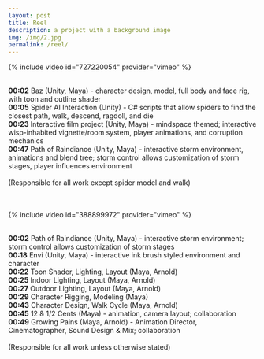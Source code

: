 ```yaml
---
layout: post
title: Reel
description: a project with a background image
img: /img/2.jpg
permalink: /reel/
---
```


{% include video id="727220054" provider="vimeo" %}

<div class="reel_body">
<br>
<strong>00:02</strong>  Baz (Unity, Maya) - character design, model, full body and face rig, with toon and outline shader <br>
<strong>00:05</strong>   Spider AI Interaction (Unity) - C# scripts that allow spiders to find the closest path, walk, descend, ragdoll, and die <br>
<strong>00:23</strong>   Interactive film project (Unity, Maya) - mindspace themed; interactive wisp-inhabited vignette/room system, player animations, and corruption mechanics <br>
<strong>00:47</strong>   Path of Raindiance (Unity, Maya) - interactive storm environment, animations and blend tree; storm control allows customization of storm stages, player influences environment
<br><br>
(Responsible for all work except spider model and walk)
<br><br><br>
</div>

{% include video id="388899972" provider="vimeo" %}

<div class="reel_body">
<br>
<strong>00:02</strong>  Path of Raindiance (Unity, Maya) - interactive storm environment; storm control allows customization of storm stages <br>
<strong>00:18</strong>   Envi (Unity, Maya)  - interactive  ink brush styled environment and character <br>
<strong>00:22</strong>   Toon Shader, Lighting, Layout (Maya, Arnold) <br>
<strong>00:25</strong>   Indoor Lighting, Layout (Maya, Arnold) <br>
<strong>00:27</strong>   Outdoor Lighting, Layout (Maya, Arnold) <br>
<strong>00:29</strong>   Character Rigging, Modeling (Maya) <br>
<strong>00:43</strong>   Character Design, Walk Cycle (Maya, Arnold) <br>
<strong>00:45</strong>   12 & 1/2 Cents (Maya) - animation, camera layout; collaboration <br>
<strong>00:49</strong>   Growing Pains (Maya, Arnold) - Animation Director, Cinematographer, Sound Design & Mix; collaboration
<br><br>
(Responsible for all work unless otherwise stated)
</div>